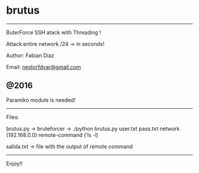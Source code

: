 # brutus
------------------------------------------
ButerForce SSH atack with Threading ! 

Attack entire network /24 -> in seconds!

Author: Fabian Diaz

Email: nestorfdvar@gmail.com

@2016
------------------------------------------


Paramiko module is needed!

------------------------------------------

Files:


brutus.py -> bruteforcer  ->  ./python brutus.py user.txt pass.txt network (192.168.0.0) remote-command ('ls -l)

salida.txt -> file with the output of remote command

-------------------------------------------

Enjoy!!






